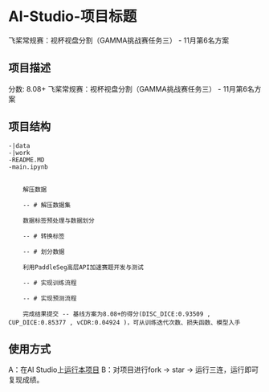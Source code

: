 # AI-Studio-项目标题
飞桨常规赛：视杯视盘分割（GAMMA挑战赛任务三） - 11月第6名方案

## 项目描述
分数: 8.08+
飞桨常规赛：视杯视盘分割（GAMMA挑战赛任务三） - 11月第6名方案

## 项目结构
```
-|data
-|work
-README.MD
-main.ipynb


    解压数据

    -- # 解压数据集

    数据标签预处理与数据划分

    -- # 转换标签

    -- # 划分数据

    利用PaddleSeg高层API加速赛题开发与测试

    -- # 实现训练流程

    -- # 实现预测流程

    完成结果提交 -- 基线方案为8.08+的得分(DISC_DICE:0.93509 , CUP_DICE:0.85377 , vCDR:0.04924 )，可从训练迭代次数、损失函数、模型入手

```
## 使用方式
A：在AI Studio上[运行本项目](https://aistudio.baidu.com/aistudio/projectdetail/3263735)
B：对项目进行fork -> star -> 运行三连，运行即可复现成绩。
